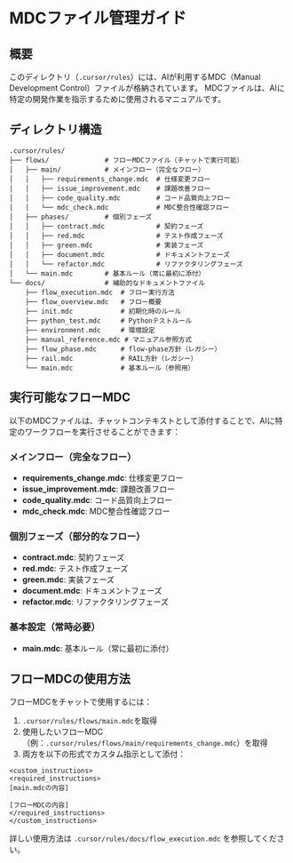 # MDCファイル管理ガイド

## 概要
このディレクトリ（`.cursor/rules`）には、AIが利用するMDC（Manual Development Control）ファイルが格納されています。
MDCファイルは、AIに特定の開発作業を指示するために使用されるマニュアルです。

## ディレクトリ構造

```
.cursor/rules/
├── flows/              # フローMDCファイル（チャットで実行可能）
│   ├── main/           # メインフロー（完全なフロー）
│   │   ├── requirements_change.mdc  # 仕様変更フロー
│   │   ├── issue_improvement.mdc    # 課題改善フロー
│   │   ├── code_quality.mdc         # コード品質向上フロー
│   │   └── mdc_check.mdc            # MDC整合性確認フロー
│   ├── phases/         # 個別フェーズ
│   │   ├── contract.mdc             # 契約フェーズ
│   │   ├── red.mdc                  # テスト作成フェーズ
│   │   ├── green.mdc                # 実装フェーズ
│   │   ├── document.mdc             # ドキュメントフェーズ 
│   │   └── refactor.mdc             # リファクタリングフェーズ
│   └── main.mdc        # 基本ルール（常に最初に添付）
└── docs/               # 補助的なドキュメントファイル
    ├── flow_execution.mdc  # フロー実行方法
    ├── flow_overview.mdc   # フロー概要
    ├── init.mdc            # 初期化時のルール
    ├── python_test.mdc     # Pythonテストルール
    ├── environment.mdc     # 環境設定
    ├── manual_reference.mdc # マニュアル参照方式
    ├── flow_phase.mdc      # flow-phase方針（レガシー）
    ├── rail.mdc            # RAIL方針（レガシー）
    └── main.mdc            # 基本ルール（参照用）
```

## 実行可能なフローMDC

以下のMDCファイルは、チャットコンテキストとして添付することで、AIに特定のワークフローを実行させることができます：

### メインフロー（完全なフロー）
- **requirements_change.mdc**: 仕様変更フロー
- **issue_improvement.mdc**: 課題改善フロー
- **code_quality.mdc**: コード品質向上フロー
- **mdc_check.mdc**: MDC整合性確認フロー

### 個別フェーズ（部分的なフロー）
- **contract.mdc**: 契約フェーズ
- **red.mdc**: テスト作成フェーズ
- **green.mdc**: 実装フェーズ
- **document.mdc**: ドキュメントフェーズ
- **refactor.mdc**: リファクタリングフェーズ

### 基本設定（常時必要）
- **main.mdc**: 基本ルール（常に最初に添付）

## フローMDCの使用方法

フローMDCをチャットで使用するには：

1. `.cursor/rules/flows/main.mdc`を取得
2. 使用したいフローMDC（例：`.cursor/rules/flows/main/requirements_change.mdc`）を取得
3. 両方を以下の形式でカスタム指示として添付：

```
<custom_instructions>
<required_instructions>
[main.mdcの内容]

[フローMDCの内容]
</required_instructions>
</custom_instructions>
```

詳しい使用方法は `.cursor/rules/docs/flow_execution.mdc` を参照してください。 